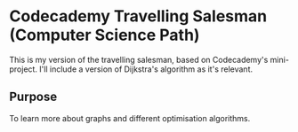 # Codecademy Travelling Salesman (Computer Science Path)
This is my version of the travelling salesman, based on Codecademy's mini-project.
I'll include a version of Dijkstra's algorithm as it's relevant.
## Purpose
To learn more about graphs and different optimisation algorithms.
